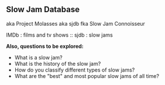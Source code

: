 Slow Jam Database
---
aka Project Molasses
aka sjdb
fka Slow Jam Connoisseur

IMDb : films and tv shows :: sjdb : slow jams

**Also, questions to be explored:**
- What is a slow jam?
- What is the history of the slow jam?
- How do you classify different types of slow jams?
- What are the "best" and most popular slow jams of all time?
